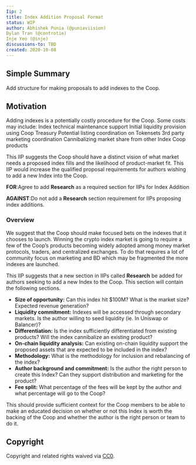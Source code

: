 ```yaml
---
Iip: 2
title: Index Addition Proposal Format
status: WIP
author: Abhishek Punia (@puniaviision)
Dylan Tran (@controtie)
Inje Yeo (@inje)
discussions-to: TBD
created: 2020-10-08
---
```


## Simple Summary
Add structure for making proposals to add indexes to the Coop.
## Motivation
Adding indexes is a potentially costly procedure for the Coop. Some costs may include:
Index technical maintenance support
Initial liquidity provision using Coop Treasury
Potential listing coordination on Tokensets
3rd party marketing coordination
Cannibalizing market share from other Index Coop products

This IIP suggests the Coop should have a distinct vision of what market needs a proposed index fills and the likelihood of product-market fit. This IIP would increase the qualified proposal requirements for authors wishing to add a new Index into the Coop.

**FOR**:Agree to add **Research** as a required section for IIPs for Index Addition

**AGAINST**:Do not add a **Research** section requirement for IIPs proposing index additions.
 
### Overview
We suggest that the Coop should make focused bets on the indexes that it chooses to launch. Winning the crypto index market is going to require a few of the Coop’s products becoming widely adopted among money market protocols, traders, and centralized exchanges. To do that requires a lot of community focus on marketing and BD which may be fragmented the more indexes are launched.

This IIP suggests that a new section in IIPs called **Research** be added for authors seeking to add a new Index to the Coop. This section will contain the following sections.

* **Size of opportunity:** Can this index hit $100M? What is the market size? Expected revenue generation?
* **Liquidity commitment:** Indexes will be accessed through secondary markets. Is the author willing to seed liquidity (ie. In Uniswap or Balancer)?
* **Differentiation:** Is the index sufficiently differentiated from existing products? Will the index cannibalize an existing product?
* **On-chain liquidity analysis:** Can existing on-chain liquidity support the proposed assets that are expected to be included in the index?
* **Methodology:** What is the methodology for inclusion and rebalancing of the index?
* **Author background and commitment:** Is the author the right person to create this Index? Can they support distribution and marketing for the product?
* **Fee split:** What percentage of the fees will be kept by the author and what percentage will go to the Coop?

This should provide sufficient context for the Coop members to be able to make an educated decision on whether or not this Index is worth the backing of the Coop and whether the author is the right person or team to do it.

## Copyright
Copyright and related rights waived via [CC0](https://creativecommons.org/publicdomain/zero/1.0/).

